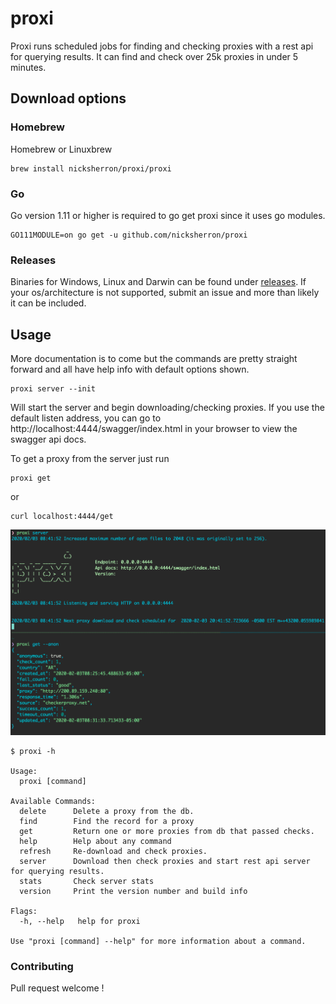proxi
===
Proxi runs scheduled jobs for finding and checking proxies with a rest api for querying results.
It can find and check over 25k proxies in under 5 minutes.



## Download options

### Homebrew

Homebrew or Linuxbrew
```shell script
brew install nicksherron/proxi/proxi
```
### Go
Go version 1.11 or higher is required to go get proxi since it uses go modules.   
```shell script
GO111MODULE=on go get -u github.com/nicksherron/proxi
```

### Releases
Binaries for Windows, Linux and Darwin can be found under [releases](https://github.com/nicksherron/proxi/releases). If your os/architecture is not supported, submit an issue and more than likely it can be included.






## Usage 
More documentation is to come but the commands are pretty straight forward and all have help info with default options shown. 

```shell script
proxi server --init
```  
Will  start the server  and begin downloading/checking proxies. If you use the default listen address, 
you can go to http://localhost:4444/swagger/index.html in your browser to view the swagger api docs.


To get a proxy from the server just run
```shell script
proxi get 
```
or 
```shell script
curl localhost:4444/get
```



![sreenshot](media/proxi.png)




```shell script
$ proxi -h

Usage:
  proxi [command]

Available Commands:
  delete      Delete a proxy from the db.
  find        Find the record for a proxy
  get         Return one or more proxies from db that passed checks.
  help        Help about any command
  refresh     Re-download and check proxies.
  server      Download then check proxies and start rest api server for querying results.
  stats       Check server stats
  version     Print the version number and build info

Flags:
  -h, --help   help for proxi

Use "proxi [command] --help" for more information about a command.
```

### Contributing
Pull request welcome !